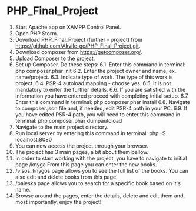 # PHP_Final_Project
1. Start Apache app on XAMPP Control Panel. 
2. Open PHP Storm.
3. Download PHP_Final_Project (further - project) from https://github.com/Akvile-gc/PHP_Final_Project.git. 
4. Download composer from https://getcomposer.org/.
5. Upload Composer to the project.
6. Set up Composer. Do these steps:
   6.1. Enter this command in terminal: php composer.phar init
   6.2. Enter the project owner and name, ex. name/project.
   6.3. Indicate type of work. The type of this work is project.
   6.4. PSR-4 autoload mapping - choose yes.
   6.5. It is not mandatory to enter the further details.
   6.6. If you are satisfied with the information you have entered proceed with completing initial setup.
   6.7. Enter this command in terminal: php composer.phar install
   6.8. Navigate to composer.json file and, if needed, edit PSR-4 path in your PC.
   6.9. If you have edited PSR-4 path, you will need to enter this command in terminal: php composer.phar dumpautoload
7. Navigate to the main project directory.
8. Run local server by entering this command in terminal: php -S localhost:8080
9. You can now access the project through your browser. 
10. The project has 3 main pages, a bit about them bellow.
11. In order to start working with the project, you have to navigate to initial page /knyga
   From this page you can enter the new books. 
12. /visos_knygos page allows you to see the full list of the books.
   You can also edit and delete books from this page.
13. /paieska page allows you to search for a specific book based on it's name.
14. Browse around the pages, enter the details, delete and edit them and, most importantly, enjoy the project!

